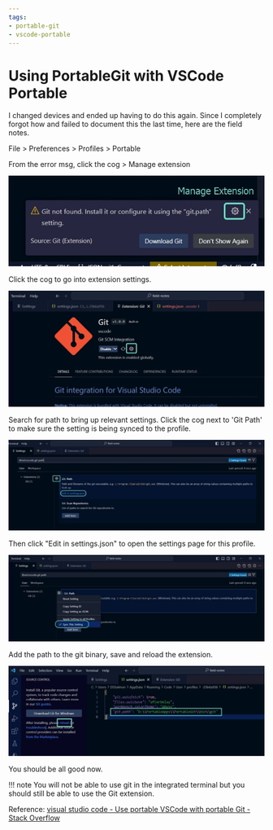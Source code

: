 ```yaml
---
tags: 
- portable-git
- vscode-portable 
---
```


# Using PortableGit with VSCode Portable

I changed devices and ended up having to do this again. Since I completely forgot how and failed to document this the last time, here are the field notes. 

File > Preferences > Profiles > Portable

From the error msg, click the cog > Manage extension

![Error Pop-up](assets/images/git-portable/git-portable_001.jpg)

Click the cog to go into extension settings.

![Git Extension Settings](assets/images/git-portable/git-portable_002.jpg)

Search for path to bring up relevant settings. Click the cog next to 'Git Path' to make sure the setting is being synced to the profile. 

![Search Path](assets/images/git-portable/git-portable_003.jpg)

Then click "Edit in settings.json" to open the settings page for this profile. 

![Sync Setting](assets/images/git-portable/git-portable_004.jpg)

Add the path to the git binary, save and reload the extension. 

![Settings.json](assets/images/git-portable/git-portable_005.jpg)

You should be all good now. 

!!! note
    You will not be able to use git in the integrated terminal but you should still be able to use the Git extension. 

Reference: 
[visual studio code - Use portable VSCode with portable Git - Stack Overflow](https://stackoverflow.com/questions/71515762/use-portable-vscode-with-portable-git)

